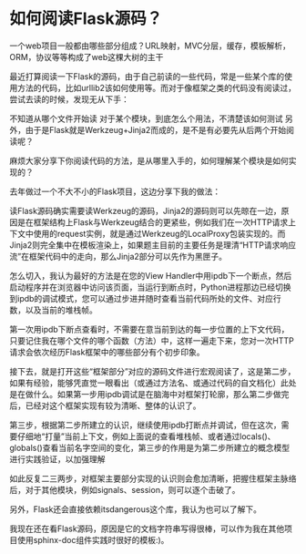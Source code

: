 # 如何阅读Flask源码？


一个web项目一般都由哪些部分组成？URL映射，MVC分层，缓存，模板解析，ORM，协议等等构成了web这棵大树的主干


最近打算阅读一下Flask的源码，由于自己前读的一些代码，常是一些某个库的使用方法的代码，比如urllib2该如何使用等。而对于像框架之类的代码没有阅读过，尝试去读的时候，发现无从下手：

不知道从哪个文件开始读
对于某个模块，到底怎么个用法，不清楚该如何测试
另外，由于是Flask就是Werkzeug+Jinja2而成的，是不是有必要先从后两个开始阅读呢？

麻烦大家分享下你阅读代码的方法，是从哪里入手的，如何理解某个模块是如何实现的？



去年做过一个不大不小的Flask项目，这边分享下我的做法：

读Flask源码确实需要读Werkzeug的源码，Jinja2的源码则可以先晾在一边，原因是在框架结构上Flask与Werkzeug结合的更紧些，例如我们在一次HTTP请求上下文中使用的request实例，就是通过Werkzeug的LocalProxy包装实现的。而Jinja2则完全集中在模板渲染上，如果题主目前的主要任务是理清“HTTP请求响应流”在框架代码中的走向，那么Jinja2部分可以先作为黑匣子。

怎么切入，我认为最好的方法是在您的View Handler中用ipdb下一个断点，然后启动程序并在浏览器中访问该页面，当运行到断点时，Python进程那边已经切换到ipdb的调试模式，您可以通过步进并随时查看当前代码所处的文件、对应行数，以及当前的堆栈帧。

第一次用ipdb下断点查看时，不需要在意当前到达的每一步位置的上下文代码，只要记住我在哪个文件的哪个函数（方法）中，这样一遍走下来，您对一次HTTP请求会依次经历Flask框架中的哪些部分有个初步印象。

接下去，就是打开这些“框架部分”对应的源码文件进行宏观阅读了，这是第二步，如果有经验，能够凭直觉一眼看出（或通过方法名、或通过代码的自文档化）此处是在做什么。如果第一步用ipdb调试是在脑海中对框架打轮廓，那么第二步做完后，已经对这个框架实现有较为清晰、整体的认识了。

第三步，根据第二步所建立的认识，继续使用ipdb打断点并调试，但在这次，需要仔细地“打量”当前上下文，例如上面说的查看堆栈帧、或者通过locals()、globals()查看当前名字空间的变化，第三步的作用是为第二步所建立的概念模型进行实践验证，以加强理解

如此反复二三两步，对框架主要部分实现的认识则会愈加清晰，把握住框架主脉络后，对于其他模块，例如signals、session，则可以逐个击破了。

另外，Flask还会直接依赖itsdangerous这个库，我认为也可以了解下。

我现在还在看Flask源码，原因是它的文档字符串写得很棒，可以作为我在其他项目使用sphinx-doc组件实践时很好的模板:)。